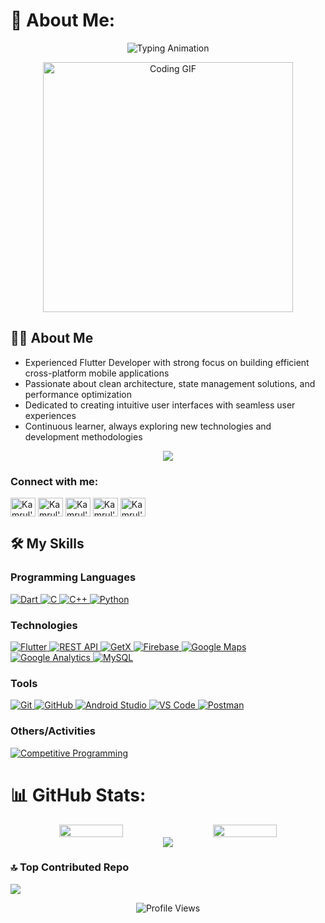 # 💫 About Me:
<p align="center">
  <img src="https://readme-typing-svg.demolab.com?font=Fira+Code&pause=1000&width=435&lines=Hi, I am Kamrul.;Mobile+App+Developer;Competitive+Programmer;Flutter+Enthusiast" alt="Typing Animation">
</p>

<p align="center">
  <img src="https://media.giphy.com/media/qgQUggAC3Pfv687qPC/giphy.gif" width="400" alt="Coding GIF">
</p>

## 👨‍💻 About Me
-  Experienced Flutter Developer with strong focus on building efficient cross-platform mobile applications
-  Passionate about clean architecture, state management solutions, and performance optimization
-  Dedicated to creating intuitive user interfaces with seamless user experiences
-  Continuous learner, always exploring new technologies and development methodologies

<p align="center">
  <a href="mailto:hasankamrulhp@gmail.com"><img src="https://img.shields.io/badge/Email-hasankamrulhp%40gmail.com-blue?style=flat-square&logo=gmail"></a>
</p>

<h3 align="left">Connect with me:</h3>
<p align="left">
<a href="https://www.linkedin.com/in/kamrul-hasan-b71191272/" target="blank"><img align="center" src="https://raw.githubusercontent.com/rahuldkjain/github-profile-readme-generator/master/src/images/icons/Social/linked-in-alt.svg" alt="Kamrul's LinkedIn" height="30" width="40" /></a>
<a href="https://www.facebook.com/profile.php?id=100025356551927" target="blank"><img align="center" src="https://raw.githubusercontent.com/rahuldkjain/github-profile-readme-generator/master/src/images/icons/Social/facebook.svg" alt="Kamrul's Facebook" height="30" width="40" /></a>
<a href="https://www.instagram.com/mohammad_kamrul_has_an/" target="blank"><img align="center" src="https://raw.githubusercontent.com/rahuldkjain/github-profile-readme-generator/master/src/images/icons/Social/instagram.svg" alt="Kamrul's Instagram" height="30" width="40" /></a>
<a href="https://codeforces.com/profile/Kamrul_00" target="blank"><img align="center" src="https://raw.githubusercontent.com/rahuldkjain/github-profile-readme-generator/master/src/images/icons/Social/codeforces.svg" alt="Kamrul's Codeforces" height="30" width="40" /></a>
<a href="https://www.hackerrank.com/hasankamrulhp" target="blank"><img align="center" src="https://raw.githubusercontent.com/rahuldkjain/github-profile-readme-generator/master/src/images/icons/Social/hackerrank.svg" alt="Kamrul's HackerRank" height="30" width="40" /></a>
</p>

## 🛠️ My Skills

### Programming Languages
<p align="left"> 
  <a href="https://dart.dev/" target="_blank"> 
    <img alt="Dart" src="https://img.shields.io/badge/Dart-%230175C2.svg?style=for-the-badge&logo=dart&logoColor=white"/>
  </a>
  <a href="https://www.cprogramming.com/" target="_blank"> 
    <img alt="C" src="https://img.shields.io/badge/C-%2300599C.svg?style=for-the-badge&logo=c&logoColor=white">
  </a> 
  <a href="https://www.w3schools.com/cpp/" target="_blank"> 
    <img alt="C++" src="https://img.shields.io/badge/C++-%2300599C.svg?style=for-the-badge&logo=c%2B%2B&logoColor=white">
  </a> 
  <a href="https://www.python.org" target="_blank">
    <img alt="Python" src="https://img.shields.io/badge/Python-3670A0?style=for-the-badge&logo=python&logoColor=ffdd54">
  </a>
</p>

### Technologies
<p align="left">
  <a href="https://flutter.dev/" target="_blank"> 
   <img alt="Flutter" src="https://img.shields.io/badge/Flutter-%2302569B.svg?style=for-the-badge&logo=Flutter&logoColor=white">
  </a> 
  <a href="https://restfulapi.net/" target="_blank">
    <img alt="REST API" src="https://img.shields.io/badge/REST%20API-FF5733?style=for-the-badge&logo=api&logoColor=white">
  </a>
  <a href="https://pub.dev/packages/get" target="_blank"> 
    <img alt="GetX" src="https://img.shields.io/badge/GetX-%23121011.svg?style=for-the-badge&logo=getx&logoColor=white">
  </a>
  <a href="https://firebase.google.com/" target="_blank">
    <img alt="Firebase" src="https://img.shields.io/badge/Firebase-FFCA28?style=for-the-badge&logo=firebase&logoColor=black"/>
  </a>
  <a href="https://developers.google.com/maps" target="_blank"> 
    <img alt="Google Maps" src="https://img.shields.io/badge/Google%20Maps-4285F4?style=for-the-badge&logo=google%20maps&logoColor=white"/>
  </a>
  <a href="https://analytics.google.com/" target="_blank">
    <img alt="Google Analytics" src="https://img.shields.io/badge/Google%20Analytics-E37400?style=for-the-badge&logo=google%20analytics&logoColor=white"/>
  </a>
  <a href="https://www.mysql.com/" target="_blank"> 
    <img alt="MySQL" src="https://img.shields.io/badge/MySQL-4479A1?style=for-the-badge&logo=mysql&logoColor=white"/>
  </a>
</p>

### Tools
<p align="left">
  <a href="https://git-scm.com/" target="_blank">
    <img alt="Git" src="https://img.shields.io/badge/Git-%23F05033.svg?style=for-the-badge&logo=git&logoColor=white"/>
  </a>
  <a href="https://github.com/" target="_blank">
    <img alt="GitHub" src="https://img.shields.io/badge/GitHub-%23121011.svg?style=for-the-badge&logo=github&logoColor=white"/>
  </a>
  <a href="https://developer.android.com/studio" target="_blank"> 
    <img alt="Android Studio" src="https://img.shields.io/badge/Android%20Studio-3DDC84.svg?style=for-the-badge&logo=android-studio&logoColor=white"/>
  </a>
  <a href="https://code.visualstudio.com/" target="_blank"> 
    <img alt="VS Code" src="https://img.shields.io/badge/VS%20Code-0078d7.svg?style=for-the-badge&logo=visual-studio-code&logoColor=white"/>
  </a>
  <a href="https://www.postman.com/" target="_blank"> 
    <img alt="Postman" src="https://img.shields.io/badge/Postman-FF6C37?style=for-the-badge&logo=postman&logoColor=white"/>
  </a>
</p>

### Others/Activities
<p align="left">
  <a href="#" target="_blank">
    <img alt="Competitive Programming" src="https://img.shields.io/badge/Competitive%20Programming-FFA116?style=for-the-badge&logo=codecademy&logoColor=white"/>
  </a>
</p>

# 📊 GitHub Stats:
<div align="center" style="display: flex; flex-wrap: wrap; justify-content: center; gap: 20px;">
  <img style="width: 45%" src="https://github-readme-stats.vercel.app/api?username=Kamrul-Hasan-2&theme=radical&hide_border=false&include_all_commits=true&count_private=false" />
  <img style="width: 45%" src="https://github-readme-streak-stats.herokuapp.com/?user=Kamrul-Hasan-2&theme=radical&hide_border=false" />
</div>

<div align="center">
  <img src="https://github-readme-stats.vercel.app/api/top-langs/?username=Kamrul-Hasan-2&theme=radical&hide_border=false&include_all_commits=true&count_private=false&layout=compact" />
</div>

### 🔝 Top Contributed Repo
![](https://github-contributor-stats.vercel.app/api?username=Kamrul-Hasan-2&limit=5&theme=radical&combine_all_yearly_contributions=true)

<div align="center">
  <img src="https://komarev.com/ghpvc/?username=Kamrul-Hasan-2&style=flat-square&color=blueviolet" alt="Profile Views" />
</div>

<!-- Proudly created with GPRM ( https://gprm.itsvg.in ) -->
